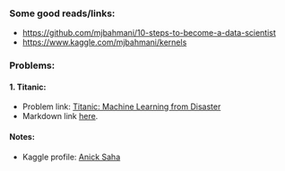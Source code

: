 ### Some good reads/links: 

- https://github.com/mjbahmani/10-steps-to-become-a-data-scientist
- https://www.kaggle.com/mjbahmani/kernels

### Problems: 

#### 1. Titanic:

- Problem link: [Titanic: Machine Learning from Disaster](https://www.kaggle.com/c/titanic/overview)
- Markdown link [here](https://github.com/anicksaha/kaggle/blob/master/Titanic/Titanic.md).

#### Notes: 

- Kaggle profile: [Anick Saha](https://www.kaggle.com/anicksaha)

